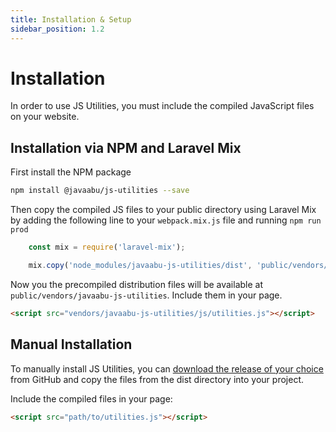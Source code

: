 ```yaml
---
title: Installation & Setup
sidebar_position: 1.2
---
```


# Installation

In order to use JS Utilities, you must include the compiled JavaScript files on your website.

## Installation via NPM and Laravel Mix

First install the NPM package 

```bash
npm install @javaabu/js-utilities --save
```

Then copy the compiled JS files to your public directory using Laravel Mix by adding the following line to your `webpack.mix.js` file and running `npm run prod`

```JavaScript
    const mix = require('laravel-mix');

    mix.copy('node_modules/javaabu-js-utilities/dist', 'public/vendors/javaabu-js-utilities');
```

Now you the precompiled distribution files will be available at `public/vendors/javaabu-js-utilities`. Include them in your page.

```html
<script src="vendors/javaabu-js-utilities/js/utilities.js"></script>
```

## Manual Installation

To manually install JS Utilities, you can [download the release of your choice](https://github.com/Javaabu/js-utilities/tags) from GitHub and copy the files from the dist directory into your project.

Include the compiled files in your page:

```html
<script src="path/to/utilities.js"></script>
```